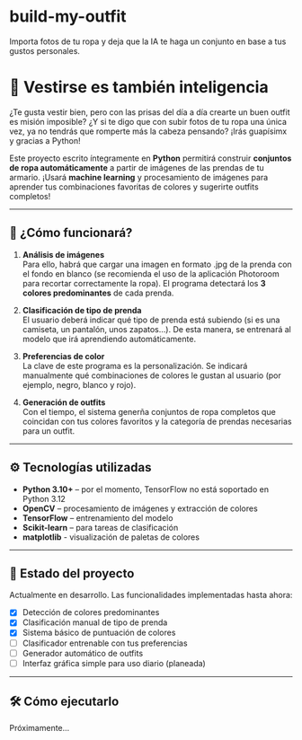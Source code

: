 # build-my-outfit

Importa fotos de tu ropa y deja que la IA te haga un conjunto en base a tus gustos personales.


# 👗 Vestirse es también inteligencia

¿Te gusta vestir bien, pero con las prisas del día a día crearte un buen outfit es misión imposible? ¿Y si te digo que con subir fotos de tu ropa una única vez, ya no tendrás que romperte más la cabeza
pensando? ¡Irás guapísimx y gracias a Python!

Este proyecto escrito íntegramente en **Python** permitirá construir **conjuntos de ropa automáticamente** a partir de imágenes de las prendas de tu armario.
¡Usará **machine learning** y procesamiento de imágenes para aprender tus combinaciones favoritas de colores y sugerirte outfits completos!

---

## 🧠 ¿Cómo funcionará?

1. **Análisis de imágenes**  
   Para ello, habrá que cargar una imagen en formato .jpg de la prenda con el fondo en blanco (se recomienda el uso de la aplicación Photoroom para recortar correctamente la ropa).
   El programa detectará los **3 colores predominantes** de cada prenda.

3. **Clasificación de tipo de prenda**  
   El usuario deberá indicar qué tipo de prenda está subiendo (si es una camiseta, un pantalón, unos zapatos...). De esta manera, se entrenará al modelo que irá aprendiendo automáticamente.
   
5. **Preferencias de color**  
   La clave de este programa es la personalización. Se indicará manualmente qué combinaciones de colores le gustan al usuario (por ejemplo, negro, blanco y rojo).

6. **Generación de outfits**  
   Con el tiempo, el sistema generña conjuntos de ropa completos que coincidan con tus colores favoritos y la categoría de prendas necesarias para un outfit.

---

## ⚙️ Tecnologías utilizadas

- **Python 3.10+** – por el momento, TensorFlow no está soportado en Python 3.12
- **OpenCV** – procesamiento de imágenes y extracción de colores
- **TensorFlow** – entrenamiento del modelo
- **Scikit-learn** – para tareas de clasificación
- **matplotlib** - visualización de paletas de colores

---

## 🚧 Estado del proyecto

Actualmente en desarrollo.   Las funcionalidades implementadas hasta ahora:

- [x] Detección de colores predominantes
- [x] Clasificación manual de tipo de prenda
- [x] Sistema básico de puntuación de colores
- [ ] Clasificador entrenable con tus preferencias
- [ ] Generador automático de outfits
- [ ] Interfaz gráfica simple para uso diario (planeada)

---

## 🛠 Cómo ejecutarlo

Próximamente...
